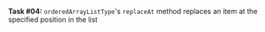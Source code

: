 **Task #04:** `orderedArrayListType`'s `replaceAt` method replaces an item at the specified position in the list
